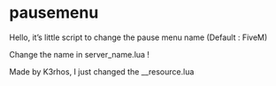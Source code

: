 # pausemenu

Hello, it’s little script to change the pause menu name (Default : FiveM)

Change the name in server_name.lua !

Made by K3rhos, I just changed the __resource.lua
